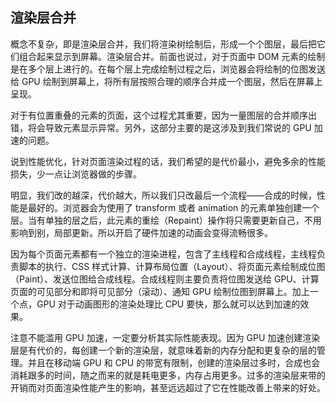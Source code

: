 ## 渲染层合并

概念不复杂，即是渲染层合并，我们将渲染树绘制后，形成一个个图层，最后把它们组合起来显示到屏幕。渲染层合并。前面也说过，对于页面中 DOM 元素的绘制是在多个层上进行的。在每个层上完成绘制过程之后，浏览器会将绘制的位图发送给 GPU 绘制到屏幕上，将所有层按照合理的顺序合并成一个图层，然后在屏幕上呈现。

对于有位置重叠的元素的页面，这个过程尤其重要，因为一量图层的合并顺序出错，将会导致元素显示异常。另外，这部分主要的是这涉及到我们常说的 GPU 加速的问题。

说到性能优化，针对页面渲染过程的话，我们希望的是代价最小，避免多余的性能损失，少一点让浏览器做的步骤。

明显，我们改的越深，代价越大，所以我们只改最后一个流程——合成的时候，性能是最好的。浏览器会为使用了 transform 或者 animation 的元素单独创建一个层。当有单独的层之后，此元素的重绘（Repaint）操作将只需要更新自己，不用影响到别，局部更新。所以开启了硬件加速的动画会变得流畅很多。

因为每个页面元素都有一个独立的渲染进程，包含了主线程和合成线程，主线程负责脚本的执行、CSS 样式计算、计算布局位置（Layout）、将页面元素绘制成位图（Paint）、发送位图给合成线程。合成线程则主要负责将位图发送给 GPU、计算页面的可见部分和即将可见部分（滚动）、通知 GPU 绘制位图到屏幕上。加上一个点，GPU 对于动画图形的渲染处理比 CPU 要快，那么就可以达到加速的效果。

注意不能滥用 GPU 加速，一定要分析其实际性能表现。因为 GPU 加速创建渲染层是有代价的，每创建一个新的渲染层，就意味着新的内存分配和更复杂的层的管理。并且在移动端 GPU 和 CPU 的带宽有限制，创建的渲染层过多时，合成也会消耗跟多的时间，随之而来的就是耗电更多，内存占用更多。过多的渲染层来带的开销而对页面渲染性能产生的影响，甚至远远超过了它在性能改善上带来的好处。

 

 

 

 